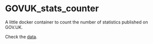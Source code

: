 # GOVUK_stats_counter

A little docker container to count the number of statistics published on GOV.UK.

Check the [data](https://github.com/ivyleavedtoadflax/GOVUK_stats_counter/blob/main/data/govuk_stats_log.json).
